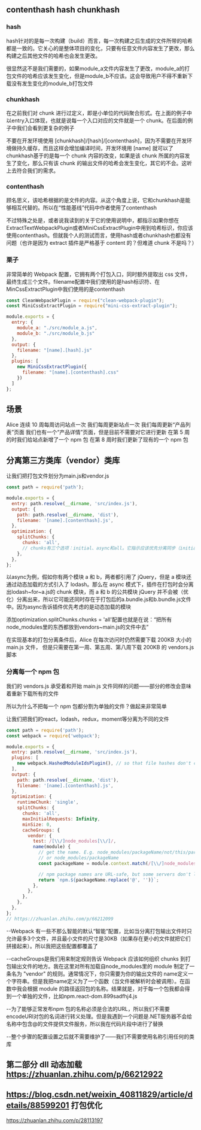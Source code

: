 ## contenthash hash  chunkhash
### hash

hash针对的是每一次构建（build）而言，每一次构建之后生成的文件所带的哈希都是一致的。它关心的是整体项目的变化，只要有任意文件内容发生了更改，那么构建之后其他文件的哈希也会发生更改。

很显然这不是我们需要的，如果module_a文件内容发生了更改，module_a的打包文件的哈希应该发生变化，但是module_b不应该。这会导致用户不得不重新下载没有发生变化的module_b打包文件

### chunkhash
在之前我们对 chunk 进行过定义，即是小单位的代码聚合形式。在上面的例子中以entry入口体现，也就是说每一个入口对应的文件就是一个 chunk。在后面的例子中我们会看到更复杂的例子

不要在开发环境使用 [chunkhash]/[hash]/[contenthash]，因为不需要在开发环境做持久缓存，而且这样会增加编译时间，开发环境用 [name] 就可以了
chunkhash基于的是每一个 chunk 内容的改变，如果是该 chunk 所属的内容发生了变化，那么只有该 chunk 的输出文件的哈希会发生变化，其它的不会。这听上去符合我们的需求。

### contenthash
顾名思义，该哈希根据的是文件的内容。从这个角度上说，它和chunkhash是能够相互代替的。所以在“性能基线”代码中作者使用了contenthash

不过特殊之处是，或者说我读到的关于它的使用说明中，都指示如果你想在ExtractTextWebpackPlugin或者MiniCssExtractPlugin中用到哈希标识，你应该使用contenthash。但就我个人的测试而言，使用hash或者chunkhash也都没有问题（也许是因为 extract 插件是严格基于 content 的？但难道 chunk 不是吗？）

### 栗子
非常简单的 Webpack 配置，它拥有两个打包入口，同时额外提取出 css 文件，最终生成三个文件。filename配置中我们使用的是hash标识符、在 MinCssExtractPlugin中我们使用的是contenthash
```javascript
const CleanWebpackPlugin = require("clean-webpack-plugin");
const MiniCssExtractPlugin = require("mini-css-extract-plugin");

module.exports = {
  entry: {
    module_a: "./src/module_a.js",
    module_b: "./src/module_b.js"
  },
  output: {
    filename: "[name].[hash].js"
  },
  plugins: [
    new MiniCssExtractPlugin({
      filename: "[name].[contenthash].css"
    })
  ]
};
```

## 场景
Alice 连续 10 周每周访问站点一次
我们每周更新站点一次
我们每周更新“产品列表”页面
我们也有一个“产品详情”页面，但是目前不需要对它进行更新
在第 5 周的时我们给站点新增了一个 npm 包
在第 8 周时我们更新了现有的一个 npm 包

## 分离第三方类库（vendor）类库
让我们把打包文件划分为main.js和vendor.js

```javascript
const path = require('path');

module.exports = {
  entry: path.resolve(__dirname, 'src/index.js'),
  output: {
    path: path.resolve(__dirname, 'dist'),
    filename: '[name].[contenthash].js',
  },
  optimization: {
    splitChunks: {
      chunks: 'all',
      // chunks有三个选项：initial、async和all。它指示应该优先分离同步（initial）、异步（async）还是所有的代码模块。这里的异步指的是通过动态加载方式（import()）加载的模块。
    },
  },
};
```
以async为例，假如你有两个模块 a 和 b，两者都引用了 jQuery，但是 a 模块还通过动态加载的方式引入了 lodash。那么在 async 模式下，插件在打包时会分离出lodash~for~a.js的 chunk 模块，而 a 和 b 的公共模块 jQuery 并不会被（优化）分离出来，所以它可能还同时存在于打包后的a.bundle.js和b.bundle.js文件中。因为async告诉插件优先考虑的是动态加载的模块

添加optimization.splitChunks.chunks = 'all'配置也就是在说：“把所有node_modules里的东西都放到vendors~main.js的文件中去”

在实现基本的打包分离条件后，Alice 在每次访问时仍然需要下载 200KB 大小的 main.js 文件， 但是只需要在第一周、第五周、第八周下载 200KB 的 vendors.js脚本

### 分离每一个 npm 包
我们的 vendors.js 承受着和开始 main.js 文件同样的问题——部分的修改会意味着重新下载所有的文件

所以为什么不把每一个 npm 包都分割为单独的文件？做起来非常简单

让我们把我们的react，lodash，redux，moment等分离为不同的文件
```javascript
const path = require('path');
const webpack = require('webpack');

module.exports = {
  entry: path.resolve(__dirname, 'src/index.js'),
  plugins: [
    new webpack.HashedModuleIdsPlugin(), // so that file hashes don't change unexpectedly
  ],
  output: {
    path: path.resolve(__dirname, 'dist'),
    filename: '[name].[contenthash].js',
  },
  optimization: {
    runtimeChunk: 'single',
    splitChunks: {
      chunks: 'all',
      maxInitialRequests: Infinity,
      minSize: 0,
      cacheGroups: {
        vendor: {
          test: /[\\/]node_modules[\\/]/,
          name(module) {
            // get the name. E.g. node_modules/packageName/not/this/part.js
            // or node_modules/packageName
            const packageName = module.context.match(/[\\/]node_modules[\\/](.*?)([\\/]|$)/)[1];

            // npm package names are URL-safe, but some servers don't like @ symbols
            return `npm.${packageName.replace('@', '')}`;
          },
        },
      },
    },
  },
};
// https://zhuanlan.zhihu.com/p/66212099
```

--Webpack 有一些不那么智能的默认“智能”配置，比如当分离打包输出文件时只允许最多3个文件，并且最小文件的尺寸是30KB（如果存在更小的文件就把它们拼接起来）。所以我把这些配置都覆盖了

--cacheGroups是我们用来制定规则告诉 Webpack 应该如何组织 chunks 到打包输出文件的地方。我在这里对所有加载自node_modules里的 module 制定了一条名为 "vendor" 的规则。通常情况下，你只需要为你的输出文件的 name定义一个字符串。但是我把name定义为了一个函数（当文件被解析时会被调用）。在函数中我会根据 module 的路径返回包的名称。结果就是，对于每一个包我都会得到一个单独的文件，比如npm.react-dom.899sadfhj4.js

--为了能够正常发布npm 包的名称必须是合法的URL，所以我们不需要encodeURI对包的名词进行转义处理。但是我遇到一个问题是.NET服务器不会给名称中包含@的文件提供文件服务，所以我在代码片段中进行了替换

--整个步骤的配置设置之后就不需要维护了——我们不需要使用名称引用任何的类库


## 第二部分 dll 动态加载 https://zhuanlan.zhihu.com/p/66212922
## https://blog.csdn.net/weixin_40811829/article/details/88599201  打包优化



https://zhuanlan.zhihu.com/p/28113197